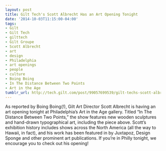 ```yaml
---
layout: post
title: Gilt Tech's Scott Albrecht Has an Art Opening Tonight
date: '2014-10-03T11:15:00-04:00'
tags:
- Gilt
- Gilt Tech
- gilttech
- Gilt Groupe
- Scott Albrecht
- art
- design
- Philadelphia
- art openings
- people
- culture
- Boing Boing
- In The Distance Between Two Points
- Art in the Age
tumblr_url: http://tech.gilt.com/post/99057699539/gilt-techs-scott-albrecht-has-an-art-opening
---
```


As reported by Boing Boing(!), Gilt Art Director Scott Albrecht is having an art opening tonight at Philadelphia’s Art in the Age gallery. Titled “In The Distance Between Two Points,” the show features new wooden sculptures and hand-drawn typographical art, including the piece above. Scott’s exhibition history includes shows across the North America (all the way to Hawaii, in fact), and his work has been featured in by Juxtapoz, Design Sponge and other prominent art publications. If you’re in Philly tonight, we encourage you to check out his opening!
